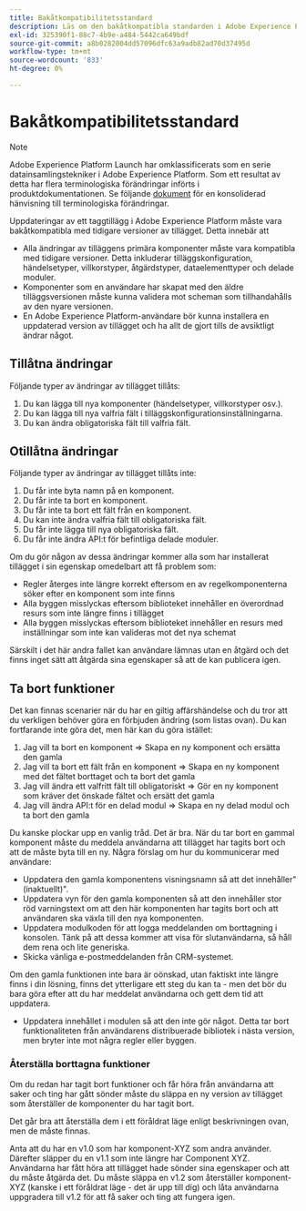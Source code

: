 ```yaml
---
title: Bakåtkompatibilitetsstandard
description: Läs om den bakåtkompatibla standarden i Adobe Experience Platform som säkerställer att uppdaterade versioner av taggtillägg är kompatibla med tidigare versioner.
exl-id: 325390f1-88c7-4b9e-a484-5442ca649bdf
source-git-commit: a8b0282004dd57096dfc63a9adb82ad70d37495d
workflow-type: tm+mt
source-wordcount: '833'
ht-degree: 0%

---
```


# Bakåtkompatibilitetsstandard

>[!NOTE]
>
>Adobe Experience Platform Launch har omklassificerats som en serie datainsamlingstekniker i Adobe Experience Platform. Som ett resultat av detta har flera terminologiska förändringar införts i produktdokumentationen. Se följande [dokument](../term-updates.md) för en konsoliderad hänvisning till terminologiska förändringar.

Uppdateringar av ett taggtillägg i Adobe Experience Platform måste vara bakåtkompatibla med tidigare versioner av tillägget. Detta innebär att

* Alla ändringar av tilläggens primära komponenter måste vara kompatibla med tidigare versioner.  Detta inkluderar tilläggskonfiguration, händelsetyper, villkorstyper, åtgärdstyper, dataelementtyper och delade moduler.
* Komponenter som en användare har skapat med den äldre tilläggsversionen måste kunna validera mot scheman som tillhandahålls av den nyare versionen.
* En Adobe Experience Platform-användare bör kunna installera en uppdaterad version av tillägget och ha allt de gjort tills de avsiktligt ändrar något.

## Tillåtna ändringar

Följande typer av ändringar av tillägget tillåts:

1. Du kan lägga till nya komponenter (händelsetyper, villkorstyper osv.).
1. Du kan lägga till nya valfria fält i tilläggskonfigurationsinställningarna.
1. Du kan ändra obligatoriska fält till valfria fält.

## Otillåtna ändringar

Följande typer av ändringar av tillägget tillåts inte:

1. Du får inte byta namn på en komponent.
1. Du får inte ta bort en komponent.
1. Du får inte ta bort ett fält från en komponent.
1. Du kan inte ändra valfria fält till obligatoriska fält.
1. Du får inte lägga till nya obligatoriska fält.
1. Du får inte ändra API:t för befintliga delade moduler.

Om du gör någon av dessa ändringar kommer alla som har installerat tillägget i sin egenskap omedelbart att få problem som:

* Regler återges inte längre korrekt eftersom en av regelkomponenterna söker efter en komponent som inte finns
* Alla byggen misslyckas eftersom biblioteket innehåller en överordnad resurs som inte längre finns i tillägget
* Alla byggen misslyckas eftersom biblioteket innehåller en resurs med inställningar som inte kan valideras mot det nya schemat

Särskilt i det här andra fallet kan användare lämnas utan en åtgärd och det finns inget sätt att åtgärda sina egenskaper så att de kan publicera igen.

## Ta bort funktioner

Det kan finnas scenarier när du har en giltig affärshändelse och du tror att du verkligen behöver göra en förbjuden ändring (som listas ovan).  Du kan fortfarande inte göra det, men här kan du göra istället:

1. Jag vill ta bort en komponent => Skapa en ny komponent och ersätta den gamla
1. Jag vill ta bort ett fält från en komponent => Skapa en ny komponent med det fältet borttaget och ta bort det gamla
1. Jag vill ändra ett valfritt fält till obligatoriskt => Gör en ny komponent som kräver det önskade fältet och ersätt det gamla
1. Jag vill ändra API:t för en delad modul => Skapa en ny delad modul och ta bort den gamla

Du kanske plockar upp en vanlig tråd.  Det är bra.  När du tar bort en gammal komponent måste du meddela användarna att tillägget har tagits bort och att de måste byta till en ny.  Några förslag om hur du kommunicerar med användare:

* Uppdatera den gamla komponentens visningsnamn så att det innehåller&quot;(inaktuellt)&quot;.
* Uppdatera vyn för den gamla komponenten så att den innehåller stor röd varningstext om att den här komponenten har tagits bort och att användaren ska växla till den nya komponenten.
* Uppdatera modulkoden för att logga meddelanden om borttagning i konsolen.  Tänk på att dessa kommer att visa för slutanvändarna, så håll dem rena och lite generiska.
* Skicka vänliga e-postmeddelanden från CRM-systemet.

Om den gamla funktionen inte bara är oönskad, utan faktiskt inte längre finns i din lösning, finns det ytterligare ett steg du kan ta - men det bör du bara göra efter att du har meddelat användarna och gett dem tid att uppdatera.

* Uppdatera innehållet i modulen så att den inte gör något.  Detta tar bort funktionaliteten från användarens distribuerade bibliotek i nästa version, men bryter inte mot några regler eller byggen.

### Återställa borttagna funktioner

Om du redan har tagit bort funktioner och får höra från användarna att saker och ting har gått sönder måste du släppa en ny version av tillägget som återställer de komponenter du har tagit bort.

Det går bra att återställa dem i ett föråldrat läge enligt beskrivningen ovan, men de måste finnas.

Anta att du har en v1.0 som har komponent-XYZ som andra använder.  Därefter släpper du en v1.1 som inte längre har Component XYZ.  Användarna har fått höra att tillägget hade sönder sina egenskaper och att du måste åtgärda det.  Du måste släppa en v1.2 som återställer komponent-XYZ (kanske i ett föråldrat läge - det är upp till dig) och låta användarna uppgradera till v1.2 för att få saker och ting att fungera igen.
